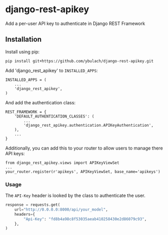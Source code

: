 # django-rest-apikey

Add a per-user API key to authenticate in Django REST Framework

## Installation

Install using pip:

    pip install git+https://github.com/ybulach/django-rest-apikey.git

Add 'django_rest_apikey' to `INSTALLED_APPS`:

    INSTALLED_APPS = (
        ...
        'django_rest_apikey',
    )

And add the authentication class:

    REST_FRAMEWORK = {
        'DEFAULT_AUTHENTICATION_CLASSES': (
            ...
            'django_rest_apikey.authentication.APIKeyAuthentication',
        ),
        ...
    }

Additionally, you can add this to your router to allow users to manage there API keys:

    from django_rest_apikey.views import APIKeyViewSet
    ...
    your_router.register(r'apikeys', APIKeyViewSet, base_name='apikeys')


### Usage

The `API-Key` header is looked by the class to authenticate the user.

```python
response = requests.get(
    url="http://0.0.0.0:8000/api/your_model",
    headers={
        "Api-Key": "fd8b4a98c8f53035aeab410258430e2d86079c93",
    },
)
```
